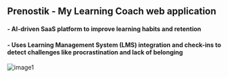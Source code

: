 ## Prenostik - My Learning Coach web application
#### - AI-driven SaaS platform to improve learning habits and retention
#### - Uses Learning Management System (LMS) integration and check-ins to detect challenges like procrastination and lack of belonging

![image1](https://github.com/user-attachments/assets/1970467c-1ad7-4eb8-a1d7-5603e2631560)
